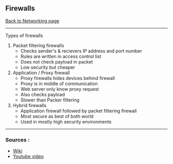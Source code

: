 ## Firewalls
[Back to Networking page](./index.md)

---

Types of firewalls
1. Packet filtering firewalls
	- Checks sender's & recievers IP address and port number
	- Rules are written in access control list
	- Does not check payload in packet
	-  Low security but cheaper
2. Application / Proxy firewall
	- Proxy firewalls hides devices behind firewall
	- Proxy is in middle of communication
	- Web server only know proxy request
	- Also checks payload
	- Slower than Packer filtering
3. Hybrid firewalls
	- Application firewall followed by packet filtering firewall
	- Most secure as best of both world
	- Used in mostly high security environments 

---

### Sources :
- [Wiki](https://en.wikipedia.org/wiki/Firewall_(computing))
- [Youtube video](https://youtu.be/aUPoA3MSajU)

